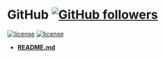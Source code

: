 # GitHub [![GitHub followers](https://img.shields.io/github/followers/espadrine.svg?style=social&label=Follow&maxAge=2592000)](https://github.com/mehdizebarjadan) 
[![license](https://img.shields.io/badge/rating-4.8-orange.svg?maxAge=2592000)](https://github.com/mehdizebarjadan)
[![license](https://img.shields.io/github/license/mashape/apistatus.svg?maxAge=2592000)](https://github.com/mehdizebarjadan)


* **[README.md](https://github.com/mehdizebarjadan/GitHub/wiki/README.md-markdown)**

